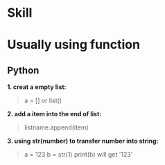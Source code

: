 # Skill  



# Usually using function  
## Python  
**1. creat a empty list:**  
>a = [] or list()
  

**2. add a item into the end of list:**  
>listname.append(item)  
  
  
**3. using str(number) to transfer number into string:**
>a = 123
>b = str(1)
>print(b) will get '123'


